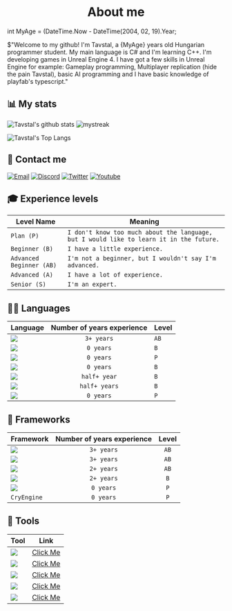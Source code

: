 
<h1 align="Center">About me</h1>

int MyAge = (DateTime.Now - DateTime(2004, 02, 19).Year;

$"Welcome to my github! I'm Tavstal, a {MyAge} years old Hungarian programmer student. My main language is C# and I'm learning C++. I'm developing games in Unreal Engine 4. I have got a few skills in Unreal Engine for example: Gameplay programming, Multiplayer replication (hide the pain Tavstal), basic AI programming and I have basic knowledge of playfab's typescript."

## 📊 My stats
![Tavstal's github stats](https://github-readme-stats.vercel.app/api?username=TavstalDev&show_icons=true&theme=tokyonight)
<img src="https://github-readme-streak-stats.herokuapp.com/?user=AkuraDiary&theme=tokyonight" alt="mystreak"/>

![Tavstal's Top Langs](https://github-readme-stats.vercel.app/api/top-langs/?username=TavstalDev&theme=tokyonight&layout=compact)

## 📱 Contact me

[![Email](https://img.shields.io/badge/Gmail-D14836?style=for-the-badge&logo=gmail&logoColor=white)](mailto: "tavstal@gmail.com")
[![Discord](https://img.shields.io/badge/Discord-7289DA?style=for-the-badge&logo=discord&logoColor=white)](https://discordapp.com/users/623916151176560670)
[![Twitter](https://img.shields.io/badge/Twitter-1DA1F2?style=for-the-badge&logo=twitter&logoColor=white)](not_available)
[![Youtube](https://img.shields.io/badge/YouTube-FF0000?style=for-the-badge&logo=youtube&logoColor=white)](https://youtube.com/channel/UCPEBKze3LKv3VgqsPj-9D_A)

## 🎓 Experience levels

Level Name | Meaning
------------ | ------------
`Plan (P)` | `I don't know too much about the language, but I would like to learn it in the future.`
`Beginner (B)` | `I have a little experience.`
`Advanced Beginner (AB)` | `I'm not a beginner, but I wouldn't say I'm advanced.`
`Advanced (A)` | `I have a lot of experience.`
`Senior (S)` | `I'm an expert.`

## 👩‍💻 Languages

Language | Number of years experience | Level |
------------ | :-----------: | -------------
<img src="https://img.shields.io/badge/C%23-239120?style=for-the-badge&logo=c-sharp&logoColor=white" /> | `3+ years` | `AB` | <!---C#--->
<img src="https://img.shields.io/badge/C%2B%2B-00599C?style=for-the-badge&logo=c%2B%2B&logoColor=white" /> | `0 years` | `B` | <!---C++--->
<img src="https://img.shields.io/badge/Java-ED8B00?style=for-the-badge&logo=java&logoColor=white" /> | `0 years` | `P` | <!---JAVA--->
<img src="https://img.shields.io/badge/JavaScript-F7DF1E?style=for-the-badge&logo=javascript&logoColor=black" /> | `0 years` | `B` | <!---JavaScript--->
<img src="https://img.shields.io/badge/TypeScript-007ACC?style=for-the-badge&logo=typescript&logoColor=white" /> | `half+ year` | `B` | <!---TYPESCRIPT--->
<img src="https://img.shields.io/badge/Python-3776AB?style=for-the-badge&logo=python&logoColor=white" /> | `half+ years` | `B` | <!---Python--->
<img src="https://img.shields.io/badge/Lua-2C2D72?style=for-the-badge&logo=lua&logoColor=white" /> | `0 years` | `P` | <!---LUA--->

## 🚀 Frameworks
Framework | Number of years experience | Level |
------------ | :-----------: | :-----------:
<img src="https://img.shields.io/badge/MySQL-00000F?style=for-the-badge&logo=mysql&logoColor=white" /> | `3+ years` | `AB` | <!---MySql--->
<img src="https://img.shields.io/badge/.NET-512BD4?style=for-the-badge&logo=dotnet&logoColor=white" /> | `3+ years` | `AB` | <!---.NET--->
<img src="https://img.shields.io/badge/-Unreal%20Engine-313131?style=for-the-badge&logo=unreal-engine&logoColor=white" /> | `2+ years` | `AB` | <!---UnrealEngine--->
<img src="https://img.shields.io/badge/Unity-100000?style=for-the-badge&logo=unity&logoColor=white" /> | `2+ years` | `B` | <!---Unity--->
<img src="https://img.shields.io/badge/GODOT-%23FFFFFF.svg?style=for-the-badge&logo=godot-engine" /> | `0 years` | `P` | <!---Godot--->
`CryEngine` | `0 years` | `P` | <!---CryEngine--->


## 🧰 Tools
Tool | Link
------------ | ------------
<img src="https://img.shields.io/badge/Visual_Studio-5C2D91?style=for-the-badge&logo=visual%20studio&logoColor=white" /> | [Click Me](https://visualstudio.microsoft.com/vs/older-downloads/) | <!---VisualStudio--->
<img src="https://img.shields.io/badge/Visual_Studio_Code-0078D4?style=for-the-badge&logo=visual%20studio%20code&logoColor=white" /> | [Click Me](https://code.visualstudio.com/) | <!---VS Code--->
<img src="https://img.shields.io/badge/Notepad++-90E59A.svg?style=for-the-badge&logo=notepad%2B%2B&logoColor=black" /> | [Click Me](https://notepad-plus-plus.org/downloads/) | <!---Notepad--->
<img src="https://img.shields.io/badge/-Unreal%20Engine-313131?style=for-the-badge&logo=unreal-engine&logoColor=white" /> | [Click Me](https://www.unrealengine.com/en-US/?sessionInvalidated=true) | <!---UnrealEngine--->
<img src="https://img.shields.io/badge/Unity-100000?style=for-the-badge&logo=unity&logoColor=white" /> | [Click Me](https://www.unrealengine.com/en-US/?sessionInvalidated=true) | <!---Unity--->
